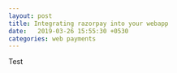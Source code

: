 ```yaml
---
layout: post
title: Integrating razorpay into your webapp
date:   2019-03-26 15:55:30 +0530
categories: web payments
---
```

Test
